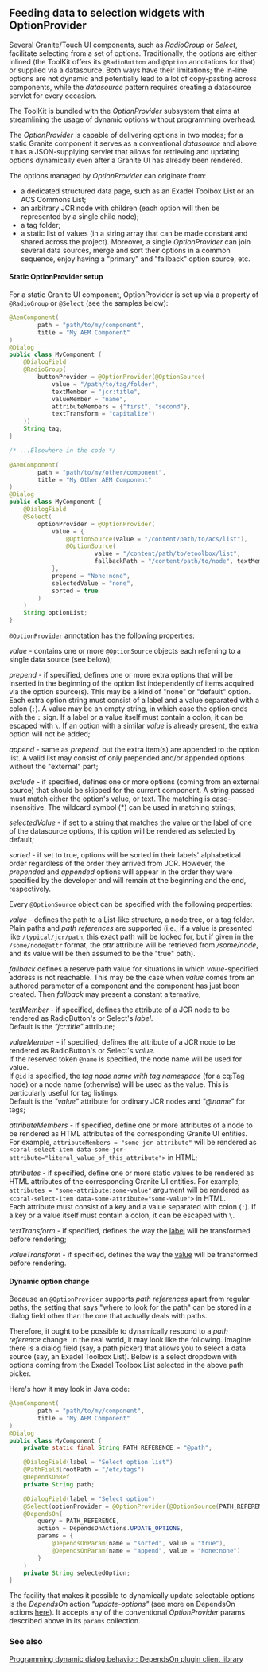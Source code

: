 <!--
layout: content
title: Option Provider
order: 3
-->
## Feeding data to selection widgets with OptionProvider

Several Granite/Touch UI components, such as _RadioGroup_ or _Select_, facilitate selecting from a set of options. Traditionally, the options are either inlined (the ToolKit offers its `@RadioButton` and `@Option` annotations for that) or supplied via a datasource. Both ways have their limitations; the in-line options are not dynamic and potentially lead to a lot of copy-pasting across components, while the _datasource_ pattern requires creating a datasource servlet for every occasion.

The ToolKit is bundled with the _OptionProvider_ subsystem that aims at streamlining the usage of dynamic options without programming overhead.

The _OptionProvider_ is capable of delivering options in two modes; for a static Granite component it serves as a conventional _datasource_ and above it has a JSON-supplying servlet that allows for retrieving and updating options dynamically even after a Granite UI has already been rendered.

The options managed by _OptionProvider_ can originate from:

-   a dedicated structured data page, such as an Exadel Toolbox List or an ACS Commons List;
-   an arbitrary JCR node with children (each option will then be represented by a single child node);
-   a tag folder;
-   a static list of values (in a string array that can be made constant and shared across the project).
    Moreover, a single _OptionProvider_ can join several data sources, merge and sort their options in a common sequence, enjoy having a "primary" and "fallback" option source, etc.

#### Static OptionProvider setup

For a static Granite UI component, OptionProvider is set up via a property of `@RadioGroup` or `@Select` (see the samples below):

```java
@AemComponent(
        path = "path/to/my/component",
        title = "My AEM Component"
)
@Dialog
public class MyComponent {
    @DialogField
    @RadioGroup(
        buttonProvider = @OptionProvider(@OptionSource(
            value = "/path/to/tag/folder",
            textMember = "jcr:title",
            valueMember = "name",
            attributeMembers = {"first", "second"},
            textTransform = "capitalize")
    ))
    String tag;
}

/* ...Elsewhere in the code */

@AemComponent(
        path = "path/to/my/other/component",
        title = "My Other AEM Component"
)
@Dialog
public class MyComponent {
    @DialogField
    @Select(
        optionProvider = @OptionProvider(
            value = {
                @OptionSource(value = "/content/path/to/acs/list"),
                @OptionSource(
                        value = "/content/path/to/etoolbox/list",
                        fallbackPath = "/content/path/to/node", textMember = "title", valueMember = "descr"),
            },
            prepend = "None:none",
            selectedValue = "none",
            sorted = true
        )
    )
    String optionList;
}
```

`@OptionProvider` annotation has the following properties:

_value_ - contains one or more `@OptionSource` objects each referring to a single data source (see below);

_prepend_ - if specified, defines one or more extra options that will be inserted in the beginning of the option list independently of items acquired via the option source(s). This may be a kind of "none" or "default" option. Each extra option string must consist of a label and a value separated with a colon (`:`). A value may be an empty string, in which case the option ends with the `:` sign. If a label or a value itself must contain a colon, it can be escaped with `\`. If an option with a similar _value_ is already present, the extra option will not be added;

_append_ - same as _prepend_, but the extra item(s) are appended to the option list. A valid list may consist of only prepended and/or appended options without the "external" part;

_exclude_ - if specified, defines one or more options (coming from an external source) that should be skipped for the current component. A string passed must match either the option's value, or text. The matching is case-insensitive. The wildcard symbol (\*) can be used in matching strings;

_selectedValue_ - if set to a string that matches the value or the label of one of the datasource options, this option will be rendered as selected by default;

_sorted_ - if set to true, options will be sorted in their labels' alphabetical order regardless of the order they arrived from JCR. However, the _prepended_ and _appended_ options will appear in the order they were specified by the developer and will remain at the beginning and the end, respectively.

Every `@OptionSource` object can be specified with the following properties:

_value_ - defines the path to a List-like structure, a node tree, or a tag folder. Plain paths and _path references_ are supported (i.e., if a value is presented like `/typical/jcr/path`, this exact path will be looked for, but if given in the `/some/node@attr` format, the _attr_ attribute will be retrieved from _/some/node_, and its value will be then assumed to be the "true" path).

_fallback_ defines a reserve path value for situations in which _value_-specified address is not reachable. This may be the case when _value_ comes from an authored parameter of a component and the component has just been created. Then _fallback_ may present a constant alternative;

_textMember_ - if specified, defines the attribute of a JCR node to be rendered as RadioButton's or Select's _label_.
<br>Default is the _"jcr:title"_ attribute;

_valueMember_ - if specified, defines the attribute of a JCR node to be rendered as RadioButton's or Select's _value_.
<br>If the reserved token `@name` is specified, the node name will be used for value.
<br>If `@id` is specified, the _tag node name with tag namespace_ (for a cq:Tag node) or a node name (otherwise) will be used as the value. This is particularly useful for tag listings.
<br>Default is the _"value"_ attribute for ordinary JCR nodes and _"@name"_ for tags;

_attributeMembers_ - if specified, define one or more attributes of a node to be rendered as HTML attributes of the corresponding Granite UI entities. For example, `attributeMembers = "some-jcr-attribute"` will be rendered as `<coral-select-item data-some-jcr-attribute="literal_value_of_this_attribute">` in HTML;

_attributes_ - if specified, define one or more static values to be rendered as HTML attributes of the corresponding Granite UI entities. For example, `attributes = "some-attribute:some-value"` argument will be rendered as `<coral-select-item data-some-attribute="some-value">` in HTML.
<br>Each attribute must consist of a key and a value separated with colon (`:`). If a key or a value itself must contain a colon, it can be escaped with `\`.

_textTransform_ - if specified, defines the way the <u>label</u> will be transformed before rendering;

_valueTransform_ - if specified, defines the way the <u>value</u> will be transformed before rendering.

#### Dynamic option change

Because an `@OptionProvider` supports _path references_ apart from regular paths, the setting that says "where to look for the path" can be stored in a dialog field other than the one that actually deals with paths.

Therefore, it ought to be possible to dynamically respond to a _path reference_ change. In the real world, it may look like the following. Imagine there is a dialog field (say, a path picker) that allows you to select a data source (say, an Exadel Toolbox List). Below is a select dropdown with options coming from the Exadel Toolbox List selected in the above path picker.

Here's how it may look in Java code:

```java
@AemComponent(
        path = "path/to/my/component",
        title = "My AEM Component"
)
@Dialog
public class MyComponent {
    private static final String PATH_REFERENCE = "@path";

    @DialogField(label = "Select option list")
    @PathField(rootPath = "/etc/tags")
    @DependsOnRef
    private String path;

    @DialogField(label = "Select option")
    @Select(optionProvider = @OptionProvider(@OptionSource(PATH_REFERENCE))) // @path refers to the attribute named "path" in the same JCR node
    @DependsOn(
        query = PATH_REFERENCE,
        action = DependsOnActions.UPDATE_OPTIONS,
        params = {
            @DependsOnParam(name = "sorted", value = "true"),
            @DependsOnParam(name = "append", value = "None:none")
        }
    )
    private String selectedOption;
}
```

The facility that makes it possible to dynamically update selectable options is the _DependsOn_ action _"update-options"_ (see more on DependsOn actions [here](./depends-on/api.md)). It accepts any of the conventional _OptionProvider_ params described above in its `params` collection.

### See also

[Programming dynamic dialog behavior: DependsOn plugin client library](./depends-on/introduction.md)
